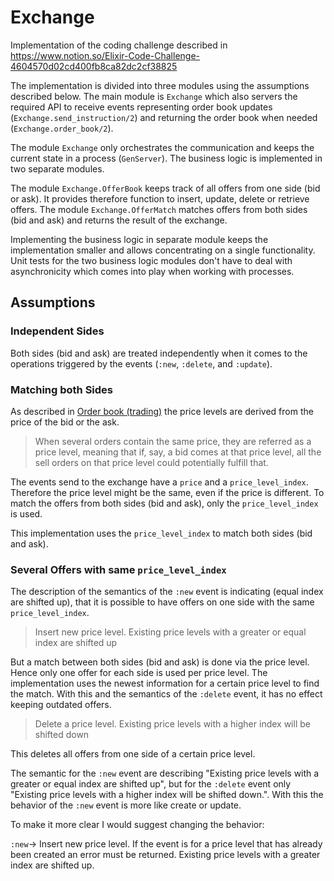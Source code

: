 # Exchange

Implementation of the coding challenge described in https://www.notion.so/Elixir-Code-Challenge-4604570d02cd400fb8ca82dc2cf38825

The implementation is divided into three modules using the assumptions described below. The main module is `Exchange` which also servers the required API to receive events representing order book updates (`Exchange.send_instruction/2`) and returning the order book when needed (`Exchange.order_book/2`).

The module `Exchange` only orchestrates the communication and keeps the current state in a process (`GenServer`). The business logic is implemented in two separate modules.

The module `Exchange.OfferBook` keeps track of all offers from one side (bid or ask). It provides therefore function to insert, update, delete or retrieve offers. The module `Exchange.OfferMatch` matches offers from both sides (bid and ask) and returns the result of the exchange.

Implementing the business logic in separate module keeps the implementation smaller and allows concentrating on a single functionality. Unit tests for the two business logic modules don't have to deal with asynchronicity which comes into play when working with processes.

## Assumptions

### Independent Sides

Both sides (bid and ask) are treated independently when it comes to the operations triggered by the events (`:new`, `:delete`, and `:update`).

### Matching both Sides

As described in [Order book (trading)](https://en.wikipedia.org/wiki/Order_book_(trading)) the price levels are derived from the price of the bid or the ask.

> When several orders contain the same price, they are referred as a price level, meaning that if, say, a bid comes at that price level, all the sell orders on that price level could potentially fulfill that.

The events send to the exchange have a `price` and a `price_level_index`. Therefore the price level might be the same, even if the price is different. To match the offers from both sides (bid and ask), only the `price_level_index` is used.

This implementation uses the `price_level_index` to match both sides (bid and ask).

### Several Offers with same `price_level_index`

The description of the semantics of the `:new` event is indicating (equal index are shifted up), that it is possible to have offers on one side with the same `price_level_index`.

> Insert new price level. Existing price levels with a greater or equal index are shifted up

But a match between both sides (bid and ask) is done via the price level. Hence only one offer for each side is used per price level. The implementation uses the newest information for a certain price level to find the match. With this and the semantics of the `:delete` event, it has no effect keeping outdated offers.

> Delete a price level. Existing price levels with a higher index will be shifted down

This deletes all offers from one side of a certain price level.

The semantic for the `:new` event are describing "Existing price levels with a greater or equal index are shifted up", but for the `:delete` event only "Existing price levels with a higher index will be shifted down.". With this the behavior of the `:new` event is more like create or update.

To make it more clear I would suggest changing the behavior:

 `:new`->  Insert new price level. If the event is for a price level that has already been created an error must be returned. Existing price levels with a greater index are shifted up.
